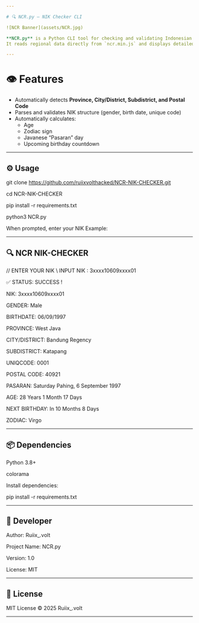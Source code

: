 ```yaml
---

# 🔍 NCR.py — NIK Checker CLI

![NCR Banner](assets/NCR.jpg)

**NCR.py** is a Python CLI tool for checking and validating Indonesian National ID Numbers (**NIK**) completely **offline**.  
It reads regional data directly from `ncr.min.js` and displays detailed information with **colored and animated terminal output**.

---
```


# 👁️ Features
- Automatically detects **Province, City/District, Subdistrict, and Postal Code**
- Parses and validates NIK structure (gender, birth date, unique code)
- Automatically calculates:
  - Age
  - Zodiac sign
  - Javanese “Pasaran” day
  - Upcoming birthday countdown

---

## ⚙️ Usage
git clone https://github.com/ruiixvolthacked/NCR-NIK-CHECKER.git

cd NCR-NIK-CHECKER

pip install -r requirements.txt

python3 NCR.py

When prompted, enter your NIK
Example:

----------------------------------------
🔍 NCR NIK-CHECKER
----------------------------------------
// ENTER YOUR NIK \\
INPUT NIK : 3xxxx10609xxxx01

✅ STATUS: SUCCESS !

NIK: 3xxxx10609xxxx01

GENDER: Male

BIRTHDATE: 06/09/1997

PROVINCE: West Java

CITY/DISTRICT: Bandung Regency

SUBDISTRICT: Katapang

UNIQCODE: 0001

POSTAL CODE: 40921

PASARAN: Saturday Pahing, 6 September 1997

AGE: 28 Years 1 Month 17 Days

NEXT BIRTHDAY: In 10 Months 8 Days

ZODIAC: Virgo


---

## 📦 Dependencies

Python 3.8+

colorama


Install dependencies:

pip install -r requirements.txt


---

## 👤 Developer

Author: Ruiix_.volt

Project Name: NCR.py

Version: 1.0

License: MIT



---

## 📜 License

MIT License © 2025 Ruiix_.volt

---